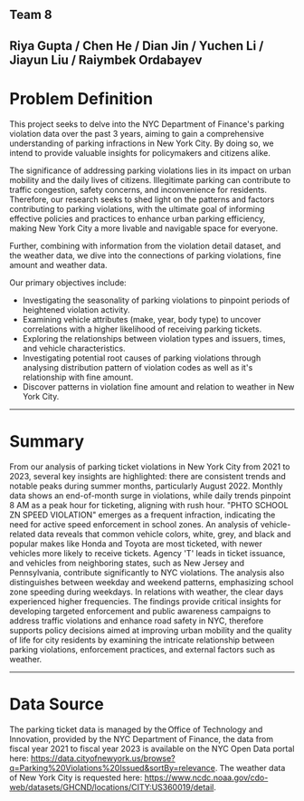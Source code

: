 ## Team 8
Riya Gupta / Chen He / Dian Jin / Yuchen Li / Jiayun Liu / Raiymbek Ordabayev
---
# Problem Definition

This project seeks to delve into the NYC Department of Finance's parking violation data over the past 3 years, aiming to gain a comprehensive understanding of parking infractions in New York City. By doing so, we intend to provide valuable insights for policymakers and citizens alike.

The significance of addressing parking violations lies in its impact on urban mobility and the daily lives of citizens. Illegitimate parking can contribute to traffic congestion, safety concerns, and inconvenience for residents. Therefore, our research seeks to shed light on the patterns and factors contributing to parking violations, with the ultimate goal of informing effective policies and practices to enhance urban parking efficiency, making New York City a more livable and navigable space for everyone.

Further, combining with information from the violation detail dataset, and the weather data, we dive into the connections of parking violations, fine amount and weather data.

Our primary objectives include:

* Investigating the seasonality of parking violations to pinpoint periods of heightened violation activity.
* Examining vehicle attributes (make, year, body type) to uncover correlations with a higher likelihood of receiving parking tickets.
* Exploring the relationships between violation types and issuers, times, and vehicle characteristics.
* Investigating potential root causes of parking violations through analysing distribution pattern of violation codes as well as it's relationship with fine amount.
* Discover patterns in violation fine amount and relation to weather in New York City.

---

# Summary
From our analysis of parking ticket violations in New York City from 2021 to 2023, several key insights are highlighted: there are consistent trends and notable peaks during summer months, particularly August 2022. Monthly data shows an end-of-month surge in violations, while daily trends pinpoint 8 AM as a peak hour for ticketing, aligning with rush hour. "PHTO SCHOOL ZN SPEED VIOLATION" emerges as a frequent infraction, indicating the need for active speed enforcement in school zones. An analysis of vehicle-related data reveals that common vehicle colors, white, grey, and black and popular makes like Honda and Toyota are most ticketed, with newer vehicles more likely to receive tickets. Agency 'T' leads in ticket issuance, and vehicles from neighboring states, such as New Jersey and Pennsylvania, contribute significantly to NYC violations. The analysis also distinguishes between weekday and weekend patterns, emphasizing school zone speeding during weekdays. In relations with weather, the clear days experienced higher frequencies. The findings provide critical insights for developing targeted enforcement and public awareness campaigns to address traffic violations and enhance road safety in NYC, therefore supports policy decisions aimed at improving urban mobility and the quality of life for city residents by examining the intricate relationship between parking violations, enforcement practices, and external factors such as weather.

--- 
# Data Source

The parking ticket data is managed by the Office of Technology and Innovation, provided by the NYC Department of Finance, the data from fiscal year 2021 to fiscal year 2023 is available on the NYC Open Data portal here:  https://data.cityofnewyork.us/browse?q=Parking%20Violations%20Issued&sortBy=relevance. The weather data of New York City is requested here: https://www.ncdc.noaa.gov/cdo-web/datasets/GHCND/locations/CITY:US360019/detail.

